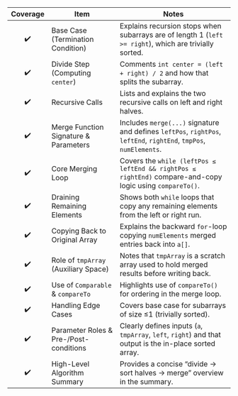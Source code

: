 | Coverage | Item                                   | Notes                                                                                                                          |
| :------: | -------------------------------------- | ------------------------------------------------------------------------------------------------------------------------------ |
|    ✔️    | Base Case (Termination Condition)      | Explains recursion stops when subarrays are of length 1 (`left >= right`), which are trivially sorted.                         |
|    ✔️    | Divide Step (Computing `center`)       | Comments `int center = (left + right) / 2` and how that splits the subarray.                                                   |
|    ✔️    | Recursive Calls                        | Lists and explains the two recursive calls on left and right halves.                                                           |
|    ✔️    | Merge Function Signature & Parameters  | Includes `merge(...)` signature and defines `leftPos`, `rightPos`, `leftEnd`, `rightEnd`, `tmpPos`, `numElements`.             |
|    ✔️    | Core Merging Loop                      | Covers the `while (leftPos ≤ leftEnd && rightPos ≤ rightEnd)` compare-and-copy logic using `compareTo()`.                      |
|    ✔️    | Draining Remaining Elements            | Shows both `while` loops that copy any remaining elements from the left or right run.                                          |
|    ✔️    | Copying Back to Original Array         | Explains the backward `for`-loop copying `numElements` merged entries back into `a[]`.                                         |
|    ✔️    | Role of `tmpArray` (Auxiliary Space)   | Notes that `tmpArray` is a scratch array used to hold merged results before writing back.                                      |
|    ✔️    | Use of `Comparable` & `compareTo`      | Highlights use of `compareTo()` for ordering in the merge loop.                                                                |
|    ✔️    | Handling Edge Cases                    | Covers base case for subarrays of size ≤1 (trivially sorted).                                                                  |
|    ✔️    | Parameter Roles & Pre-/Post-conditions | Clearly defines inputs (`a`, `tmpArray`, `left`, `right`) and that output is the in-place sorted array.                        |
|    ✔️    | High-Level Algorithm Summary           | Provides a concise “divide → sort halves → merge” overview in the summary.                                                     |

